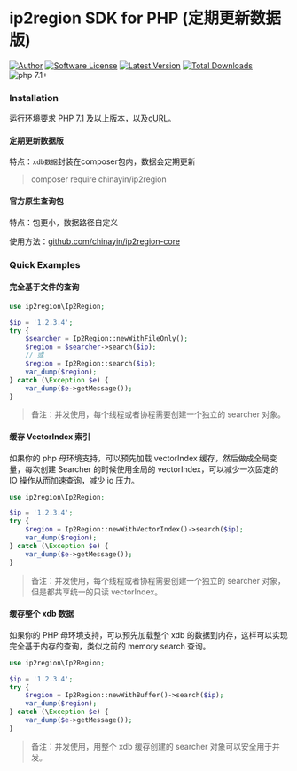 # ip2region SDK for PHP (定期更新数据版)

[![Author](https://img.shields.io/badge/author-@chinayin-blue.svg)](https://github.com/chinayin)
[![Software License](https://img.shields.io/badge/license-Apache--2.0-brightgreen.svg)](LICENSE)
[![Latest Version](https://img.shields.io/packagist/v/chinayin/ip2region.svg)](https://packagist.org/packages/chinayin/ip2region)
[![Total Downloads](https://img.shields.io/packagist/dt/chinayin/ip2region.svg)](https://packagist.org/packages/chinayin/ip2region)
![php 7.1+](https://img.shields.io/badge/php-min%207.1-red.svg)

### Installation

运行环境要求 PHP 7.1 及以上版本，以及[cURL](http://php.net/manual/zh/book.curl.php)。

#### 定期更新数据版

特点：`xdb数据`封装在composer包内，数据会定期更新

> composer require chinayin/ip2region

#### 官方原生查询包

特点：包更小，数据路径自定义

使用方法：[github.com/chinayin/ip2region-core](https://github.com/chinayin/ip2region-core-php)

### Quick Examples

#### 完全基于文件的查询

```php
use ip2region\Ip2Region;

$ip = '1.2.3.4';
try {
    $searcher = Ip2Region::newWithFileOnly();
    $region = $searcher->search($ip);
    // 或
    $region = Ip2Region::search($ip);
    var_dump($region);
} catch (\Exception $e) {
    var_dump($e->getMessage());
}
```

> 备注：并发使用，每个线程或者协程需要创建一个独立的 searcher 对象。

#### 缓存 VectorIndex 索引

如果你的 php 母环境支持，可以预先加载 vectorIndex 缓存，然后做成全局变量，每次创建 Searcher 的时候使用全局的
vectorIndex，可以减少一次固定的 IO 操作从而加速查询，减少 io 压力。

```php
use ip2region\Ip2Region;

$ip = '1.2.3.4';
try {
    $region = Ip2Region::newWithVectorIndex()->search($ip);
    var_dump($region);
} catch (\Exception $e) {
    var_dump($e->getMessage());
}
```

> 备注：并发使用，每个线程或者协程需要创建一个独立的 searcher 对象，但是都共享统一的只读 vectorIndex。

#### 缓存整个 xdb 数据

如果你的 PHP 母环境支持，可以预先加载整个 xdb 的数据到内存，这样可以实现完全基于内存的查询，类似之前的 memory search 查询。

```php
use ip2region\Ip2Region;

$ip = '1.2.3.4';
try {
    $region = Ip2Region::newWithBuffer()->search($ip);
    var_dump($region);
} catch (\Exception $e) {
    var_dump($e->getMessage());
}
```

> 备注：并发使用，用整个 xdb 缓存创建的 searcher 对象可以安全用于并发。
